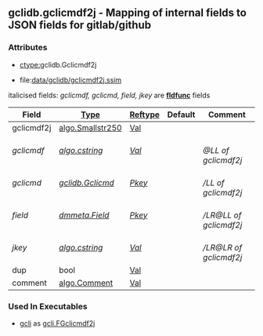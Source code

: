 ## gclidb.gclicmdf2j - Mapping of internal fields to JSON fields for gitlab/github


### Attributes
<a href="#attributes"></a>
<!-- dev.mdmark  mdmark:MDSECTION  state:BEG_AUTO  param:Attributes -->
* [ctype:](/txt/ssimdb/dmmeta/ctype.md)gclidb.Gclicmdf2j

* file:[data/gclidb/gclicmdf2j.ssim](/data/gclidb/gclicmdf2j.ssim)

italicised fields: *gclicmdf, gclicmd, field, jkey* are [**fldfunc**](/txt/ssim.md#fldfunc) fields

|Field|[Type](/txt/ssimdb/dmmeta/ctype.md)|[Reftype](/txt/ssimdb/dmmeta/reftype.md)|Default|Comment|
|---|---|---|---|---|
|gclicmdf2j|[algo.Smallstr250](/txt/protocol/algo/README.md#algo-smallstr250)|[Val](/txt/exe/amc/reftypes.md#val)|||
|*gclicmdf*|*[algo.cstring](/txt/protocol/algo/cstring.md)*|*[Val](/txt/exe/amc/reftypes.md#val)*||*<br>@LL of gclicmdf2j*|
|*gclicmd*|*[gclidb.Gclicmd](/txt/ssimdb/gclidb/gclicmd.md)*|*[Pkey](/txt/exe/amc/reftypes.md#pkey)*||*<br>/LL of gclicmdf2j*|
|*field*|*[dmmeta.Field](/txt/ssimdb/dmmeta/field.md)*|*[Pkey](/txt/exe/amc/reftypes.md#pkey)*||*<br>/LR@LL of gclicmdf2j*|
|*jkey*|*[algo.cstring](/txt/protocol/algo/cstring.md)*|*[Val](/txt/exe/amc/reftypes.md#val)*||*<br>/LR@LR of gclicmdf2j*|
|dup|bool|[Val](/txt/exe/amc/reftypes.md#val)|||
|comment|[algo.Comment](/txt/protocol/algo/Comment.md)|[Val](/txt/exe/amc/reftypes.md#val)|||

<!-- dev.mdmark  mdmark:MDSECTION  state:END_AUTO  param:Attributes -->

### Used In Executables
<a href="#used-in-executables"></a>
<!-- dev.mdmark  mdmark:MDSECTION  state:BEG_AUTO  param:ImdbUses -->

* [gcli](/txt/exe/gcli/internals.md) as [gcli.FGclicmdf2j](/txt/exe/gcli/internals.md#gcli-fgclicmdf2j)

<!-- dev.mdmark  mdmark:MDSECTION  state:END_AUTO  param:ImdbUses -->

